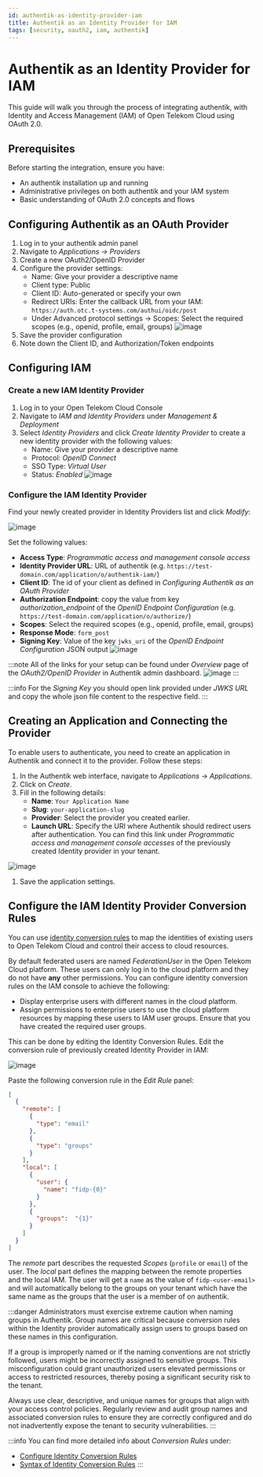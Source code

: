```yaml
---
id: authentik-as-identity-provider-iam
title: Authentik as an Identity Provider for IAM
tags: [security, oauth2, iam, authentik]
---
```

# Authentik as an Identity Provider for IAM

This guide will walk you through the process of integrating authentik, with Identity and Access Management (IAM) of Open Telekom Cloud using OAuth 2.0.

## Prerequisites

Before starting the integration, ensure you have:

- An authentik installation up and running
- Administrative privileges on both authentik and your IAM system
- Basic understanding of OAuth 2.0 concepts and flows


## Configuring Authentik as an OAuth Provider

1. Log in to your authentik admin panel
2. Navigate to  *Applications -> Providers*
3. Create a new OAuth2/OpenID Provider
4. Configure the provider settings:
   - Name: Give your provider a descriptive name
   - Client type: Public
   - Client ID: Auto-generated or specify your own
   - Redirect URIs: Enter the callback URL from your IAM: `https://auth.otc.t-systems.com/authui/oidc/post`
   - Under Advanced protocol settings -> Scopes: Select the required scopes (e.g., openid, profile, email, groups)
  ![image](/img/docs/blueprints/by-use-case/security/authentik/create-oauth.png)
5. Save the provider configuration
6. Note down the Client ID, and Authorization/Token endpoints

## Configuring IAM

### Create a new IAM Identity Provider

1. Log in to your Open Telekom Cloud Console
2. Navigate to *IAM and Identity Providers* under *Management & Deployment*
3. Select *Identity Providers* and click *Create Identity Provider* to create a new identity provider with the following values:
   - Name: Give your provider a descriptive name
   - Protocol: *OpenID Connect*
   - SSO Type: *Virtual User*
   - Status: *Enabled*
  ![image](/img/docs/blueprints/by-use-case/security/authentik/create-idp-iam.png)

### Configure the IAM Identity Provider

Find your newly created provider in Identity Providers list and click *Modify*:

![image](/img/docs/blueprints/by-use-case/security/authentik/modify-idp-iam.png)

Set the following values:

- **Access Type**: *Programmatic access and management console access*
- **Identity Provider URL**: URL of authentik (e.g. `https://test-domain.com/application/o/authentik-iam/`)
- **Client ID**: The id of your client as defined in *Configuring Authentik as an OAuth Provider*
- **Authorization Endpoint**: copy the value from key *authorization_endpoint* of the *OpenID Endpoint Configuration* (e.g. `https://test-domain.com/application/o/authorize/`)
- **Scopes**: Select the required scopes (e.g., openid, profile, email, groups)
- **Response Mode**: `form_post`
- **Signing Key**: Value of the key `jwks_uri` of the *OpenID Endpoint Configuration* JSON output
   ![image](/img/docs/blueprints/by-use-case/security/authentik/configure-idp-iam.png)

:::note
All of the links for your setup can be found under *Overview* page of the *OAuth2/OpenID Provider* in Authentik admin dashboard.
![image](/img/docs/blueprints/by-use-case/security/authentik/authentik-idp-urls.png)
:::

:::info
For the *Signing Key* you should open link provided under *JWKS URL* and copy the whole json file content to the respective field. 
:::


## Creating an Application and Connecting the Provider

To enable users to authenticate, you need to create an application in Authentik and connect it to the provider. Follow these steps:


1. In the Authentik web interface, navigate to *Applications* -> *Applications*.
2. Click on *Create*.
3. Fill in the following details:
   - **Name**: `Your Application Name`
   - **Slug**: `your-application-slug`
   - **Provider**: Select the provider you created earlier.
   - **Launch URL**: Specify the URI where Authentik should redirect users after authentication. You can find this link under *Programmatic access and management console accesses* of the previously created Identity provider in your tenant. 

![image](/img/docs/blueprints/by-use-case/security/authentik/create-application.png)

1. Save the application settings.



## Configure the IAM Identity Provider Conversion Rules

You can use [identity conversion rules](https://docs.otc.t-systems.com/identity-access-management/umn/user_guide/identity_providers/virtual_user_sso_via_openid_connect/step_2_configure_identity_conversion_rules.html) to map the identities of existing users to Open Telekom Cloud and control their access to cloud resources.

By default federated users are named *FederationUser* in the Open Telekom Cloud platform. These users can only log in to
the cloud platform and they do not have **any** other permissions. You can configure identity conversion rules on the
IAM console to achieve the following:

- Display enterprise users with different names in the cloud platform.
- Assign permissions to enterprise users to use the cloud platform resources by mapping these users to IAM user groups.
  Ensure that you have created the required user groups.

This can be done by editing the Identity Conversion Rules. Edit the conversion rule of previously created Identity Provider in IAM:

![image](/img/docs/blueprints/by-use-case/security/authentik/edit-conversion-rules.png)

Paste the following conversion rule in the *Edit Rule* panel:

```json
[
  {
    "remote": [
      {
        "type": "email"
      },
      {
        "type": "groups"
      }
    ],
    "local": [
      {
        "user": {
          "name": "fidp-{0}"
        }
      },
      {
        "groups":  "{1}"
      }
    ]
  }
]
```

The *remote* part describes the  requested *Scopes* (``profile`` or ``email``) of the user.
The *local* part defines the mapping between the remote properties and the local IAM. The user will get a ``name``
as the value of ``fidp-<user-email>`` and will automatically belong to the groups on your tenant which have the same name as the groups that the user is a member of on authentik.

:::danger 
Administrators must exercise extreme caution when naming groups in Authentik. Group names are critical because conversion rules within the Identity provider automatically assign users to groups based on these names in this configuration.

If a group is improperly named or if the naming conventions are not strictly followed, users might be incorrectly assigned to sensitive groups. This misconfiguration could grant unauthorized users elevated permissions or access to restricted resources, thereby posing a significant security risk to the tenant.

Always use clear, descriptive, and unique names for groups that align with your access control policies. Regularly review and audit group names and associated conversion rules to ensure they are correctly configured and do not inadvertently expose the tenant to security vulnerabilities.
:::

:::info
You can find more detailed info about *Conversion Rules* under:

- [Configure Identity Conversion Rules](https://docs.otc.t-systems.com/identity-access-management/umn/user_guide/identity_providers/virtual_user_sso_via_openid_connect/step_2_configure_identity_conversion_rules.html)
- [Syntax of Identity Conversion Rules](https://docs.otc.t-systems.com/identity-access-management/umn/user_guide/identity_providers/syntax_of_identity_conversion_rules.html#en-us-topic-0079620340)
:::
